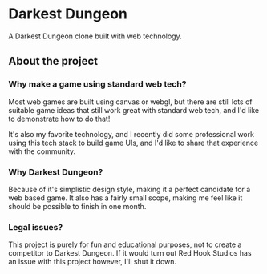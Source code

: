 # Darkest Dungeon
A Darkest Dungeon clone built with web technology.

## About the project

### Why make a game using standard web tech?

Most web games are built using canvas or webgl, but there are still lots of suitable game ideas that still work great with standard web tech, and I'd like to demonstrate how to do that!

It's also my favorite technology, and I recently did some professional work using this tech stack to build game UIs, and I'd like to share that experience with the community.


### Why Darkest Dungeon?
Because of it's simplistic design style, making it a perfect candidate for a web based game. It also has a fairly small scope, making me feel like it should be possible to finish in one month.

### Legal issues?

This project is purely for fun and educational purposes, not to create a competitor to Darkest Dungeon. If it would turn out Red Hook Studios has an issue with this project however, I'll shut it down.
